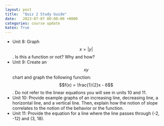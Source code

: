```yaml
---
layout: post
title:  "Quiz 2 Study Guide"
date:   2023-07-07 00:00:00 +0000
categories: course update
katex: True
---
```


* Unit 8: Graph $$x = \vert y \vert$$. Is this a function or not? Why and how?
* Unit 9: Create an $$xy$$ chart and graph the following function: $$f(x) = \frac{1}{2}x - 6$$. Do not refer to the linear equations you will see in units 10 and 11.
* Unit 10: Provide example graphs of an increasing line, decreasing line, a horizontal line, and a vertical line. Then, explain how the notion of slope correlates to the notion of the behavior or the function.
* Unit 11: Provide the equation for a line where the line passes through (-2, -12) and (3, 18). 